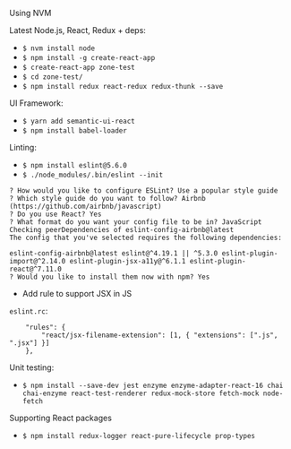 Using NVM

Latest Node.js, React, Redux + deps:
* `$ nvm install node`
* `$ npm install -g create-react-app`
* `$ create-react-app zone-test`
* `$ cd zone-test/`
* `$ npm install redux react-redux redux-thunk --save`

UI Framework:
* `$ yarn add semantic-ui-react`
* `$ npm install babel-loader`

Linting:
* `$ npm install eslint@5.6.0`
* `$ ./node_modules/.bin/eslint --init`

```
? How would you like to configure ESLint? Use a popular style guide
? Which style guide do you want to follow? Airbnb (https://github.com/airbnb/javascript)
? Do you use React? Yes
? What format do you want your config file to be in? JavaScript
Checking peerDependencies of eslint-config-airbnb@latest
The config that you've selected requires the following dependencies:

eslint-config-airbnb@latest eslint@^4.19.1 || ^5.3.0 eslint-plugin-import@^2.14.0 eslint-plugin-jsx-a11y@^6.1.1 eslint-plugin-react@^7.11.0
? Would you like to install them now with npm? Yes
```

* Add rule to support JSX in JS

`eslint.rc`:
```
    "rules": {
        "react/jsx-filename-extension": [1, { "extensions": [".js", ".jsx"] }]
    },
```

Unit testing:
* `$ npm install --save-dev jest enzyme enzyme-adapter-react-16 chai chai-enzyme react-test-renderer redux-mock-store fetch-mock node-fetch`

Supporting React packages
* `$ npm install redux-logger react-pure-lifecycle prop-types`
